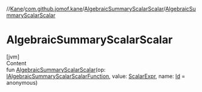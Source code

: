 //[Kane](../../index.md)/[com.github.jomof.kane](../index.md)/[AlgebraicSummaryScalarScalar](index.md)/[AlgebraicSummaryScalarScalar](-algebraic-summary-scalar-scalar.md)



# AlgebraicSummaryScalarScalar  
[jvm]  
Content  
fun [AlgebraicSummaryScalarScalar](-algebraic-summary-scalar-scalar.md)(op: [IAlgebraicSummaryScalarScalarFunction](../-i-algebraic-summary-scalar-scalar-function/index.md), value: [ScalarExpr](../-scalar-expr/index.md), name: [Id](../../com.github.jomof.kane.impl/index.md#%5Bcom.github.jomof.kane.impl%2FId%2F%2F%2FPointingToDeclaration%2F%5D%2FClasslikes%2F-1222266375) = anonymous)  



